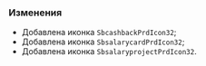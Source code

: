 ### Изменения

- Добавлена иконка `SbcashbackPrdIcon32`;
- Добавлена иконка `SbsalarycardPrdIcon32`;
- Добавлена иконка `SbsalaryprojectPrdIcon32`.
